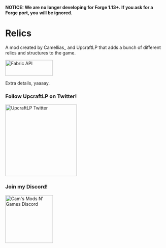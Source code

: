 **NOTICE: We are no longer developing for Forge 1.13+. If you ask for a Forge port, you will be ignored.**

# **Relics**

A mod created by Camellias_ and UpcraftLP that adds a bunch of different relics and structures to the game.

<a href="https://www.curseforge.com/minecraft/mc-mods/fabric-api"><img src="https://i.imgur.com/Ol1Tcf8.png" width="149" height="50" title="Fabric API" alt="Fabric API"></a>

Extra details, yaaaay.

### Follow UpcraftLP on Twitter!
<a href="https://twitter.com/UpcraftLP"><img src="https://www.shareicon.net/data/512x512/2017/06/28/888035_logo_512x512.png" width="225" height="225" title="UpcraftLP Twitter" alt="UpcraftLP Twitter"></a>

### Join my Discord!
<a href="https://discord.gg/f5dFYWX"><img src="https://www.shareicon.net/data/2017/06/21/887435_logo_512x512.png" width="150" height="150" title="Cam's Mods N' Games Discord" alt="Cam's Mods N' Games Discord"></a>
